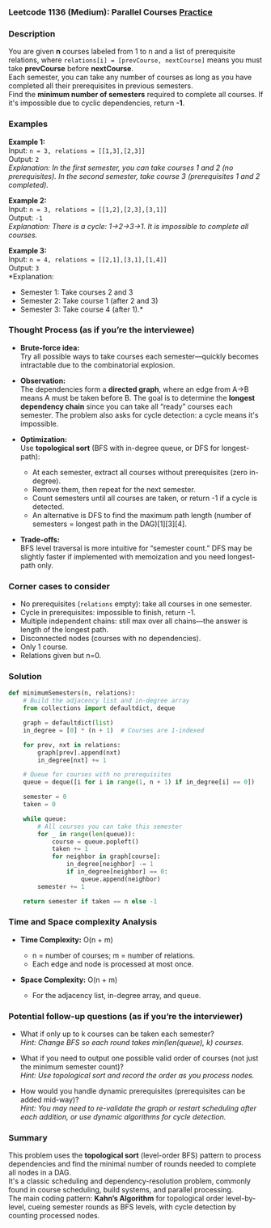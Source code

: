 ### Leetcode 1136 (Medium): Parallel Courses [Practice](https://leetcode.com/problems/parallel-courses)

### Description  
You are given **n** courses labeled from 1 to n and a list of prerequisite relations, where `relations[i] = [prevCourse, nextCourse]` means you must take **prevCourse** before **nextCourse**.  
Each semester, you can take any number of courses as long as you have completed all their prerequisites in previous semesters.  
Find the **minimum number of semesters** required to complete all courses. If it's impossible due to cyclic dependencies, return **-1**.

### Examples  

**Example 1:**  
Input: `n = 3, relations = [[1,3],[2,3]]`  
Output: `2`  
*Explanation: In the first semester, you can take courses 1 and 2 (no prerequisites). In the second semester, take course 3 (prerequisites 1 and 2 completed).*

**Example 2:**  
Input: `n = 3, relations = [[1,2],[2,3],[3,1]]`  
Output: `-1`  
*Explanation: There is a cycle: 1→2→3→1. It is impossible to complete all courses.*

**Example 3:**  
Input: `n = 4, relations = [[2,1],[3,1],[1,4]]`  
Output: `3`  
*Explanation:  
- Semester 1: Take courses 2 and 3  
- Semester 2: Take course 1 (after 2 and 3)  
- Semester 3: Take course 4 (after 1).*

### Thought Process (as if you’re the interviewee)  
- **Brute-force idea:**  
  Try all possible ways to take courses each semester—quickly becomes intractable due to the combinatorial explosion.

- **Observation:**  
  The dependencies form a **directed graph**, where an edge from A→B means A must be taken before B. The goal is to determine the **longest dependency chain** since you can take all “ready” courses each semester. The problem also asks for cycle detection: a cycle means it's impossible.

- **Optimization:**  
  Use **topological sort** (BFS with in-degree queue, or DFS for longest-path):  
  - At each semester, extract all courses without prerequisites (zero in-degree).
  - Remove them, then repeat for the next semester.
  - Count semesters until all courses are taken, or return -1 if a cycle is detected.
  - An alternative is DFS to find the maximum path length (number of semesters = longest path in the DAG)[1][3][4].

- **Trade-offs:**  
  BFS level traversal is more intuitive for “semester count.” DFS may be slightly faster if implemented with memoization and you need longest-path only.

### Corner cases to consider  
- No prerequisites (`relations` empty): take all courses in one semester.
- Cycle in prerequisites: impossible to finish, return -1.
- Multiple independent chains: still max over all chains—the answer is length of the longest path.
- Disconnected nodes (courses with no dependencies).
- Only 1 course.
- Relations given but n=0.

### Solution

```python
def minimumSemesters(n, relations):
    # Build the adjacency list and in-degree array
    from collections import defaultdict, deque

    graph = defaultdict(list)
    in_degree = [0] * (n + 1)  # Courses are 1-indexed

    for prev, nxt in relations:
        graph[prev].append(nxt)
        in_degree[nxt] += 1

    # Queue for courses with no prerequisites
    queue = deque([i for i in range(1, n + 1) if in_degree[i] == 0])

    semester = 0
    taken = 0

    while queue:
        # All courses you can take this semester
        for _ in range(len(queue)):
            course = queue.popleft()
            taken += 1
            for neighbor in graph[course]:
                in_degree[neighbor] -= 1
                if in_degree[neighbor] == 0:
                    queue.append(neighbor)
        semester += 1

    return semester if taken == n else -1
```

### Time and Space complexity Analysis  

- **Time Complexity:** O(n + m)  
  - n = number of courses; m = number of relations.
  - Each edge and node is processed at most once.

- **Space Complexity:** O(n + m)  
  - For the adjacency list, in-degree array, and queue.

### Potential follow-up questions (as if you’re the interviewer)  

- What if only up to k courses can be taken each semester?  
  *Hint: Change BFS so each round takes min(len(queue), k) courses.*

- What if you need to output one possible valid order of courses (not just the minimum semester count)?  
  *Hint: Use topological sort and record the order as you process nodes.*

- How would you handle dynamic prerequisites (prerequisites can be added mid-way)?  
  *Hint: You may need to re-validate the graph or restart scheduling after each addition, or use dynamic algorithms for cycle detection.*

### Summary
This problem uses the **topological sort** (level-order BFS) pattern to process dependencies and find the minimal number of rounds needed to complete all nodes in a DAG.  
It's a classic scheduling and dependency-resolution problem, commonly found in course scheduling, build systems, and parallel processing.  
The main coding pattern: **Kahn’s Algorithm** for topological order level-by-level, cueing semester rounds as BFS levels, with cycle detection by counting processed nodes.